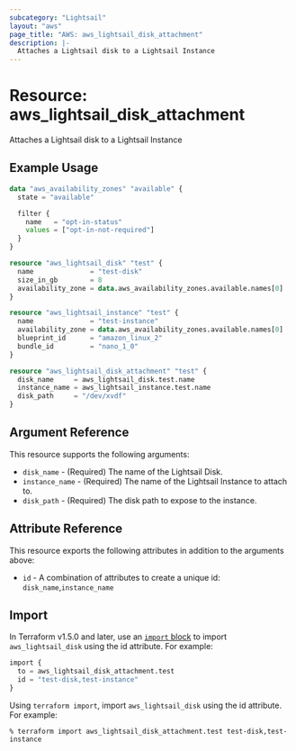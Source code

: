 ```yaml
---
subcategory: "Lightsail"
layout: "aws"
page_title: "AWS: aws_lightsail_disk_attachment"
description: |-
  Attaches a Lightsail disk to a Lightsail Instance
---
```


# Resource: aws_lightsail_disk_attachment

Attaches a Lightsail disk to a Lightsail Instance

## Example Usage

```terraform
data "aws_availability_zones" "available" {
  state = "available"

  filter {
    name   = "opt-in-status"
    values = ["opt-in-not-required"]
  }
}

resource "aws_lightsail_disk" "test" {
  name              = "test-disk"
  size_in_gb        = 8
  availability_zone = data.aws_availability_zones.available.names[0]
}

resource "aws_lightsail_instance" "test" {
  name              = "test-instance"
  availability_zone = data.aws_availability_zones.available.names[0]
  blueprint_id      = "amazon_linux_2"
  bundle_id         = "nano_1_0"
}

resource "aws_lightsail_disk_attachment" "test" {
  disk_name     = aws_lightsail_disk.test.name
  instance_name = aws_lightsail_instance.test.name
  disk_path     = "/dev/xvdf"
}
```

## Argument Reference

This resource supports the following arguments:

* `disk_name` - (Required) The name of the Lightsail Disk.
* `instance_name` - (Required) The name of the Lightsail Instance to attach to.
* `disk_path` - (Required) The disk path to expose to the instance.

## Attribute Reference

This resource exports the following attributes in addition to the arguments above:

* `id` - A combination of attributes to create a unique id: `disk_name`,`instance_name`

## Import

In Terraform v1.5.0 and later, use an [`import` block](https://developer.hashicorp.com/terraform/language/import) to import `aws_lightsail_disk` using the id attribute. For example:

```terraform
import {
  to = aws_lightsail_disk_attachment.test
  id = "test-disk,test-instance"
}
```

Using `terraform import`, import `aws_lightsail_disk` using the id attribute. For example:

```console
% terraform import aws_lightsail_disk_attachment.test test-disk,test-instance
```
